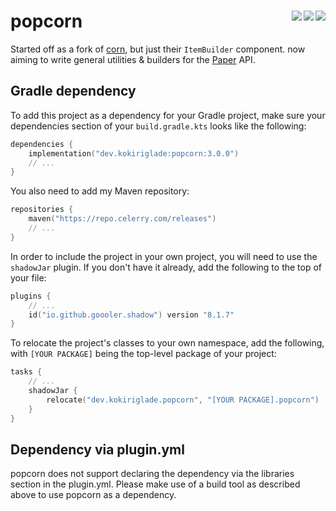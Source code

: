 # popcorn <a href="https://repo.celerry.com/javadoc/releases/dev/kokiriglade/popcorn/latest"><img align="right" src="https://img.shields.io/badge/JavaDoc-Online-green"></a> <a href="https://github.com/celerry/popcorn/releases/latest"><img src="https://img.shields.io/github/v/release/celerry/popcorn" align="right"></a> <a href="https://github.com/celerry/popcorn/blob/main/LICENSE"><img src="https://img.shields.io/github/license/celerry/popcorn" align="right"></a>

Started off as a  fork of [corn](https://github.com/broccolai/corn), but just their `ItemBuilder` component. now aiming
to write general utilities & builders for the [Paper](https://github.com/PaperMC/paper) API.

## Gradle dependency

To add this project as a dependency for your Gradle project, make sure your dependencies section of your `build.gradle.kts` looks like the following:

```kotlin
dependencies {
    implementation("dev.kokiriglade:popcorn:3.0.0")
    // ...
}
```

You also need to add my Maven repository:

```kotlin
repositories {
    maven("https://repo.celerry.com/releases")
    // ...
}
```

In order to include the project in your own project, you will need to use the `shadowJar` plugin. If you don't have it already, add the following to the top of your file:

```kotlin
plugins {
    // ...
    id("io.github.goooler.shadow") version "8.1.7"
}
```

To relocate the project's classes to your own namespace, add the following, with `[YOUR PACKAGE]` being the top-level package of your project:
```kotlin
tasks {
    // ...
    shadowJar {
        relocate("dev.kokiriglade.popcorn", "[YOUR PACKAGE].popcorn")
    }
}
```

## Dependency via plugin.yml

popcorn does not support declaring the dependency via the libraries section in the plugin.yml. Please make use of a build tool as described above to use popcorn as a dependency.
